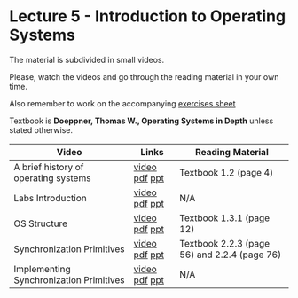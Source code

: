 # Lecture 5 - Introduction to Operating Systems

The material is subdivided in small videos.

Please, watch the videos and go through the reading material in your own time.

Also remember to work on the accompanying [exercises sheet](../exercises/EXERCISES5.html)

Textbook is **Doeppner, Thomas W., Operating Systems in Depth** unless stated otherwise.

| Video                   | Links                     |        Reading Material                                                                                                                                                                                      |
|-------------------------|---------------------------|----------------------------------------------------------------------------------------------------------------------------------------------------------------------------------------------|
| A brief history of operating systems | [video]() [pdf]() [ppt]() | Textbook 1.2 (page 4) |
| Labs Introduction | [video]() [pdf]() [ppt]() | N/A |
| OS Structure | [video]() [pdf]() [ppt]() | Textbook 1.3.1 (page 12) |
| Synchronization Primitives | [video]() [pdf]() [ppt]() | Textbook 2.2.3 (page 56) and 2.2.4 (page 76) |
| Implementing Synchronization Primitives | [video]() [pdf]() [ppt]() | N/A |
